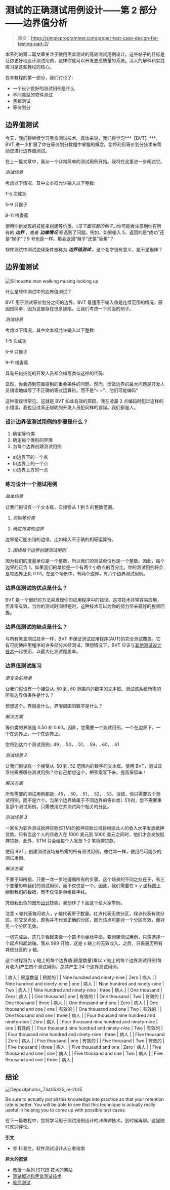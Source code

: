 # 测试的正确测试用例设计——第 2 部分——边界值分析

> 原文：<https://simpleprogrammer.com/proper-test-case-design-for-testing-part-2/>

本系列的第二篇文章关注于使用黑盒测试的高效测试用例设计。这些帖子的目标是让你更好地设计测试用例，这样你就可以开发更高质量的系统。深入的解释和实践练习是这些教程的核心。

在本教程的第一部分，我们讨论了:

*   一个设计良好的测试用例是什么
*   不同类型的软件测试
*   黑箱测试
*   等价划分

## 边界值测试

今天，我们将继续学习黑盒测试技术。具体来说，我们将学习***【BVT】***。BVT 进一步扩展了你在等价划分教程中掌握的概念。您将利用等价划分技术来帮助您进行边界值测试。

在上一篇文章中，我从一个非常简单的测试用例开始。我将在这里进一步阐述它。

*测试场景*

考虑以下情况，其中文本框允许输入以下整数:

1–5 次成功

5–9 只猴子

9-11 根香蕉

使用你新发现的技能来创建等价类。(*见下面完整的例子。*)你可能会注意到你在所有的 ***边界*** ，或者 ***边缘情况*** 都遇到了问题。例如，如果输入 5，返回的是“成功”还是“猴子”？9 号也是一样。那会返回“猴子”还是“香蕉”？

软件测试中测试边缘条件被称为 ***边界值测试*** 。这个名字很有意义，是不是很棒？

## 边界值测试

### 

![Silhouette man walking musing looking up](img/b2c4fc65cf425c6be59d79cf05d8f10c.png)

什么是软件测试中的边界值测试？

BVT 用于测试等价划分之间的边界。BVT 最适用于输入值是连续范围的情况，原因很简单，因为这里存在很多缺陷。让我们考虑一下前面的例子。

*测试场景*

考虑以下情况，其中文本框允许输入以下整数:

1–5 次成功

5–9 只猴子

9-11 根香蕉

具有任何技能的开发人员都会编写类似这样的代码:

显然，你会遇到前面提到的重叠条件的问题。然而，涉及边界的最大问题是开发人员错误地编写了不正确的等式运算符。而不是“< =”，他们可能编码“

这种错误很常见。这就是 BVT 如此有效的原因。我在凌晨 2 点编码时犯过这样的小错误，我也见过真正聪明的开发人员犯同样的错误。我们都是人。

### 设计边界值测试用例的步骤是什么？

1.  确定等价类
2.  确定每个类别的界限
3.  为每个边界创建测试用例

*   a)边界下的一个点
*   b)边界上的一个点
*   c)边界上方的一点

### 练习设计一个测试用例

*简单场景*

让我们假设有一个文本框，它接受从 1 到 5 的整数范围。

1.  *识别等价类*

2.  *确定每类的边界*

边界是可能出错的边缘，比如输入不正确的相等运算符。

3.  *围绕每个边界创建测试用例*

因为我们的度量单位是一个整数，所以我们的测试单位也是一个整数。因此，每个边界的正负 1。如果我们的单位是一个有两个小数点的百分比，你的测试用例将会是每边界正负 0.01。在这个场景中，有两个边界，有六个边界测试用例。

### 边界值测试的优点是什么？

BVT 是一个很好的方法来发现你的应用程序中的错误。这项技术非常容易应用，但非常有效。当你的测试时间很短时，这种技术可以为你的努力带来最好的投资回报。

### 边界值测试的缺点是什么？

与所有黑盒测试技术一样，BVT 不保证测试应用程序(AUT)的完全测试覆盖。它有可能使应用程序的许多部分未经测试。理想情况下，BVT 应该与[其他测试设计技术](https://simpleprogrammer.com/2015/08/05/specification-based-test-design-techniques-enhancing-unit-tests-part-1/?preview_id=14034&preview_nonce=c00d9f4915&post_format=standard&preview=true)一起使用，以最大化测试覆盖率。

### 边界值测试练习

*更复杂的场景*

让我们假设有一个接受从. 50 到. 60 范围内的数字的文本框。测试该系统所需的所有边界值条件是什么？

想想这个。界限是什么，界限周围的数字是什么？

*解决方案*

等价类的界限是 0.50 和 0.60。因此，您需要一个测试用例，一个在边界下，一个在边界上，一个在边界上。

您将到达六个测试用例:. 49，. 50，. 51，. 59，. 60，. 61

*测试场景 2*

让我们假设有一个接受从. 50 到. 52 范围内的数字的文本框。使用 BVT，测试该系统需要哪些测试用例？你自己想想这个，把答案写下来。提高保留率！

*解决方案*

所有需要的测试用例都是:. 49，. 50，. 51，. 52，. 53。没错，你只需要五个测试用例，而不是六个。当某个边界值属于不同边界的等价类(. 51)时，您不需要重复那个测试用例。只需使用它并测试两个相关的分区。

*测试场景 3*

一家名为软件测试抵押贷款(STM)的抵押贷款公司将根据此人的收入水平发放抵押贷款。只有当这个人的月收入在 1000 美元到 5000 美元之间时，他们才会发放抵押贷款。此外，STM 只会给每个人发放 1-2 笔抵押贷款。

使用 BVT，创建测试该场景所需的所有测试用例。像往常一样，使用尽可能少的测试用例。

*解决方案*

不要不知所措，只要一次一步地遵循所有的步骤。这个场景的不同之处在于，有三个变量影响我们的测试用例，而不仅仅是一个。因此，我们需要在 x-y 坐标图上绘制我们的数据，而不仅仅是单维数字线。

凭借我出色的图形[设计](https://simpleprogrammer.com/2015/06/08/design-patterns-simplified-the-bridge-pattern/)技能，我创作了下面这个给大家举例。

注意 x 轴代表每月收入，y 轴代表房子数量。红点代表无效分区，绿点代表有效分区。在交叉点处，颜色并不代表正确的分区，因为该点可能对一个分区有效，而对另一个分区无效。

一切完成后，这几乎看起来像一个笛卡尔坐标平面。要创建测试用例，只需选择一个起点和起始轴。我从 999 开始，这是 x 轴上的无效收入。之后，只需遍历所有其他分区的 y 轴。

这个过程将为 y 轴上的每个边界值(房屋数量)乘以 x 轴上的每个边界测试用例(每月收入)产生四个测试用例，总共产生 24 个边界测试用例。

| 收入 | 房屋数量 | 预期的 |
| Nine hundred and ninety-nine | Zero | 病人 |
| Nine hundred and ninety-nine | one | 病人 |
| Nine hundred and ninety-nine | Two | 病人 |
| Nine hundred and ninety-nine | three | 病人 |
| One thousand | Zero | 病人 |
| One thousand | one | 有效的 |
| One thousand | Two | 有效的 |
| One thousand | three | 病人 |
| One thousand and one | Zero | 病人 |
| One thousand and one | one | 有效的 |
| One thousand and one | Two | 有效的 |
| One thousand and one | three | 病人 |
| Four thousand nine hundred and ninety-nine | Zero | 病人 |
| Four thousand nine hundred and ninety-nine | one | 有效的 |
| Four thousand nine hundred and ninety-nine | Two | 有效的 |
| Four thousand nine hundred and ninety-nine | three | 病人 |
| Five thousand | Zero | 病人 |
| Five thousand | one | 有效的 |
| Five thousand | Two | 有效的 |
| Five thousand | three | 病人 |
| Five thousand and one | Zero | 病人 |
| Five thousand and one | one | 病人 |
| Five thousand and one | Two | 病人 |
| Five thousand and one | three | 病人 |

## 结论

![Depositphotos_73405325_m-2015](img/e926b645e6720d73afe25892c09ac113.png)

Be sure to actually put all this knowledge into practice so that your retention rate is better. You will be able to see that this technique is actually really useful in helping you to come up with possible test cases.

在下一篇教程中，您将学习用于测试用例设计的*决策表*技术。到时候再聊。这里随时欢迎评论。

**引文**

*   李·科普兰。软件测试设计从业者指南

**巨大的资源**

*   [教授一系列 ISTQB 技术的网站](http://istqbexamcertification.com/what-is-a-static-test-technique/)
*   [测试概述和黑盒测试技术](http://agile.csc.ncsu.edu/SEMaterials/BlackBox.pdf)
*   [软件测试](http://users.ece.cmu.edu/~koopman/des_s99/sw_testing/)